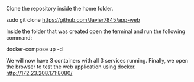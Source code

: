 Clone the repository inside the home folder.

sudo git clone https://github.com/Javier7845/app-web

Inside the folder that was created open the terminal and run the following command:

docker-compose up -d
 
We will now have 3 containers with all 3 services running. Finally, we open the browser to test the web application using docker.
http://172.23.208.171:8080/
